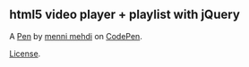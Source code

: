 html5 video player + playlist with jQuery 
------------------------------------------


A [Pen](https://codepen.io/mennimehdi/pen/JGOXGJ) by [menni mehdi](https://codepen.io/mennimehdi) on [CodePen](https://codepen.io).

[License](https://codepen.io/mennimehdi/pen/JGOXGJ/license).